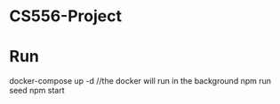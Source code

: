 # CS556-Project

# Run

docker-compose up -d //the docker will run in the background
npm run seed
npm start
